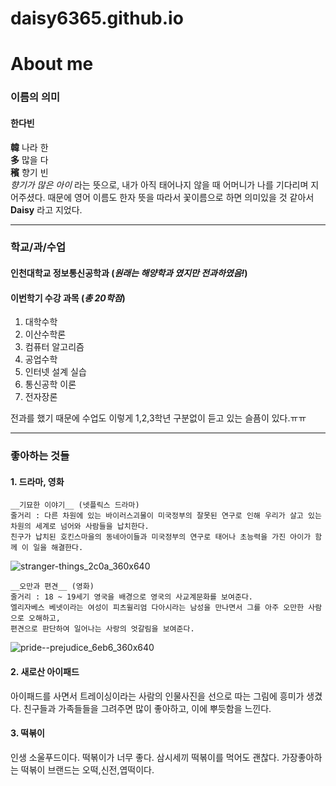 # daisy6365.github.io

About me 
=== 

### 이름의 의미 

#### 한다빈 
 __韓__ 나라 한   
 __多__ 많을 다   
 __穦__ 향기 빈   
 _향기가 많은 아이_ 라는 뜻으로, 내가 아직 태어나지 않을 때 어머니가 나를 기다리며 지어주셨다.
때문에 영어 이름도 한자 뜻을 따라서 꽃이름으로 하면 의미있을 것 같아서 __Daisy__ 라고 지었다. 

--- 

### 학교/과/수업 
#### 인천대학교 정보통신공학과 (_원래는 해양학과 였지만 전과하였음!_) 
#### 이번학기 수강 과목 (_총 20학점_) 
1. 대학수학 
2. 이산수학론 
3. 컴퓨터 알고리즘 
4. 공업수학 
5. 인터넷 설계 실습 
6. 통신공학 이론 
7. 전자장론 

전과를 했기 때문에 수업도 이렇게 1,2,3학년 구분없이 듣고 있는 슬픔이 있다.ㅠㅠ 

---

### 좋아하는 것들 
#### 1. 드라마, 영화 
    __기묘한 이야기__ (넷플릭스 드라마) 
    줄거리 : 다른 차원에 있는 바이러스괴물이 미국정부의 잘못된 연구로 인해 우리가 살고 있는 차원의 세계로 넘어와 사람들을 납치한다.
    친구가 납치된 호킨스마을의 동네아이들과 미국정부의 연구로 태어나 초능력을 가진 아이가 함께 이 일을 해결한다.
![stranger-things_2c0a_360x640](https://user-images.githubusercontent.com/62869982/78159258-48d6eb80-747d-11ea-9ecc-b91cf74fc4ce.jpg)

    __오만과 편견__ (영화)
    줄거리 : 18 ~ 19세기 영국을 배경으로 영국의 사교계문화를 보여준다.
    엘리자베스 베넷이라는 여성이 피츠윌리엄 다아시라는 남성을 만나면서 그를 아주 오만한 사람으로 오해하고,
    편견으로 판단하여 일어나는 사랑의 엇갈림을 보여준다.
![pride--prejudice_6eb6_360x640](https://user-images.githubusercontent.com/62869982/78159263-4a081880-747d-11ea-9b56-6934cffbf219.jpg)


#### 2. 새로산 아이패드 
  아이패드를 사면서 트레이싱이라는 사람의 인물사진을 선으로 따는 그림에 흥미가 생겼다. 
  친구들과 가족들들을 그려주면 많이 좋아하고, 이에 뿌듯함을 느낀다. 
 
#### 3. 떡볶이 
 인생 소울푸드이다. 떡볶이가 너무 좋다. 삼시세끼 떡볶이를 먹어도 괜찮다. 가장좋아하는 떡볶이 브랜드는 오떡,신전,엽떡이다.

